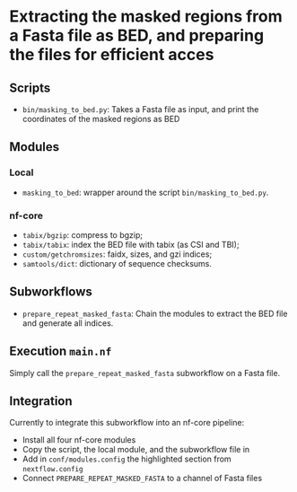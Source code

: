 # Extracting the masked regions from a Fasta file as BED, and preparing the files for efficient acces

## Scripts

- `bin/masking_to_bed.py`: Takes a Fasta file as input, and print the coordinates of the masked regions as BED

## Modules

### Local

- `masking_to_bed`: wrapper around the script `bin/masking_to_bed.py`.

### nf-core

- `tabix/bgzip`: compress to bgzip;
- `tabix/tabix`: index the BED file with tabix (as CSI and TBI);
- `custom/getchromsizes`: faidx, sizes, and gzi indices;
- `samtools/dict`: dictionary of sequence checksums.

## Subworkflows

- `prepare_repeat_masked_fasta`: Chain the modules to extract the BED file and generate all indices.

## Execution `main.nf`

Simply call the `prepare_repeat_masked_fasta` subworkflow on a Fasta file.

## Integration

Currently to integrate this subworkflow into an nf-core pipeline:

- Install all four nf-core modules
- Copy the script, the local module, and the subworkflow file in
- Add in `conf/modules.config` the highlighted section from `nextflow.config`
- Connect `PREPARE_REPEAT_MASKED_FASTA` to a channel of Fasta files
